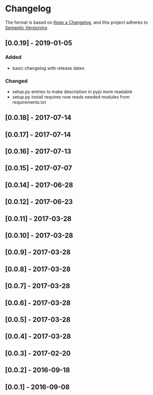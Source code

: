 # Changelog
The format is based on [Keep a Changelog](https://keepachangelog.com/en/1.0.0/),
and this project adheres to [Semantic Versioning](https://semver.org/spec/v2.0.0.html).

## [0.0.19] - 2019-01-05
### Added
  - basic changelog with release dates
### Changed
  - setup.py entries to make description in pypi more readable
  - setup.py install requires now reads needed modules from requirements.txt

## [0.0.18] - 2017-07-14
## [0.0.17] - 2017-07-14
## [0.0.16] - 2017-07-13
## [0.0.15] - 2017-07-07
## [0.0.14] - 2017-06-28
## [0.0.12] - 2017-06-23
## [0.0.11] - 2017-03-28
## [0.0.10] - 2017-03-28
## [0.0.9] - 2017-03-28
## [0.0.8] - 2017-03-28
## [0.0.7] - 2017-03-28
## [0.0.6] - 2017-03-28
## [0.0.5] - 2017-03-28
## [0.0.4] - 2017-03-28
## [0.0.3] - 2017-02-20
## [0.0.2] - 2016-09-18
## [0.0.1] - 2016-09-08
